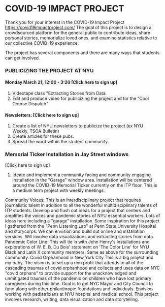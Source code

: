# COVID-19 IMPACT PROJECT
Thank you for your interest in the COVID-19 Impact Project https://covid19impactproject.com/  The goal of this project is to design a crowdsourced platform for the general public to contribute ideas, share personal stories, memorialize loved ones, and examine statistics relative to our collective COVID-19 experience.  

The project has several components and there are many ways that students can get involved.

### PUBLICIZING THE PROJECT AT NYU
#### **Monday March 21, 12:00 - 3:20**  [Click here to sign up]
1. Videotape class "Extracting Stories from Data.
2. Edit and produce video for publicizing the project and for the "Cool Course Dispatch"

#### **Newsletters:**  [Click here to sign up]

1. Create a list of NYU newsletters to publicize the project (ex NYU Weekly, TSOA Bulletin)
2. Create articles for these pubs.
3. Spread the word within the student community.

### Memorial Ticker Installation in Jay Street windows  

[Click here to sign up]

1. Ideate and implement a community facing and community engaging installation in the "Garage" window area. Installation will be centered around the COVID-19 Memorial Ticker currently on the ITP floor. This is a medium term project with weekly meetings.

Community Voices: This is an interdisciplinary project that requires journalistic talent in addition to all the wonderful multidisciplinary talents of ITP students. 
Develop and flush out ideas for a project that centers and amplifies the voices and pandemic stories of NYU essential workers.  Lots of ideas here including a "garage" installation. Some inspiration for this project I gathered from the "Penn Listening Lab" at Penn State University Hospital and storycorps.  We can envision and build out online and installation versions. Will involve data visualizations and extracting stories from data.
Pandemic Color Line: This will tie in with John Henry's installations and explorations of W. E. B. Du Bois' statement on 'The Color Line' for NYU Black and Latin X community members. 
Same as above for the surrounding community.
Covid Orphanhood in New York City
This is a big project and my baby.  The vision is to set up a non profit that attends to all of the cascading traumas of covid orphanhood and collects and uses data on NYC "covid orphans" to provide support for the unacknowledged and unmitigated traumas of the pandemic on children who have lost primary caregivers during this time.  Goal is to get NYC Mayor and City Council to fund along with other philanthropic foundations and individuals. Envision working with pediatricians at NYU hospital and medical school. This project involves research, writing, data visualization and data storytelling.